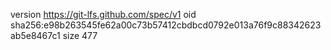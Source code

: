 version https://git-lfs.github.com/spec/v1
oid sha256:e98b263545fe62a00c73b57412cbdbcd0792e013a76f9c88342623ab5e8467c1
size 477
